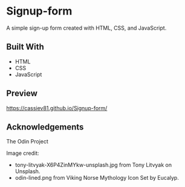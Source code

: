 # Signup-form

A simple sign-up form created with HTML, CSS, and JavaScript.

## Built With

- HTML
- CSS
- JavaScript

## Preview

https://cassiev81.github.io/Signup-form/

## Acknowledgements

The Odin Project

Image credit:

- tony-litvyak-X6P4ZinMYkw-unsplash.jpg from Tony Litvyak on Unsplash.
- odin-lined.png from Viking Norse Mythology Icon Set by Eucalyp.
